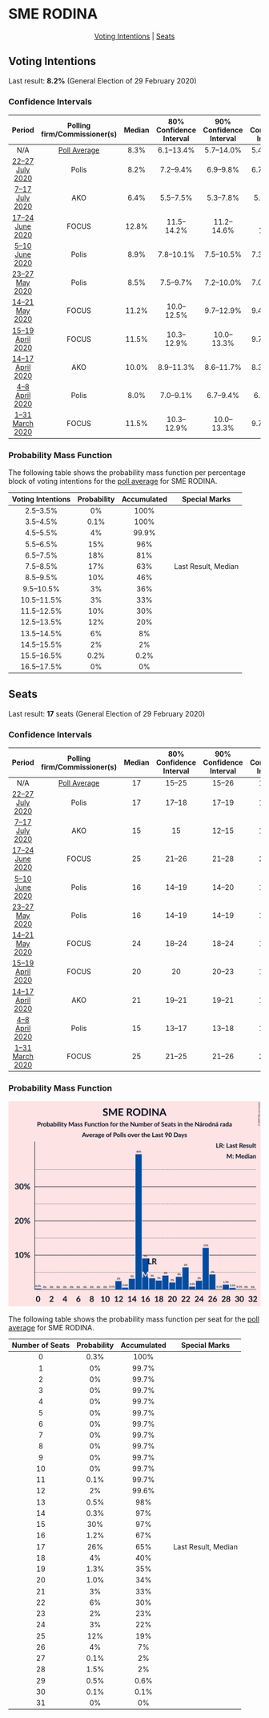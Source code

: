 # SME RODINA

<p align="center"><a href="#voting-intentions">Voting Intentions</a> | <a href="#seats">Seats</a></p>

## Voting Intentions

Last result: **8.2%** (General Election of 29 February 2020)

### Confidence Intervals

| Period     | Polling firm/Commissioner(s) | Median | 80% Confidence Interval | 90% Confidence Interval | 95% Confidence Interval | 99% Confidence Interval |
|:----------:|:----------------:|:-----------:|:-----------------------:|:-----------------------:|:-----------------------:|:-----------------------:|
| N/A | [Poll Average](average.html) | 8.3% | 6.1–13.4% | 5.7–14.0% | 5.4–14.4% | 4.9–15.2% |
| [22–27 July 2020](2020-07-27-Polis.html) | Polis | 8.2% | 7.2–9.4% | 6.9–9.8% | 6.7–10.1% | 6.2–10.7% |
| [7–17 July 2020](2020-07-17-AKO.html) | AKO | 6.4% | 5.5–7.5% | 5.3–7.8% | 5.0–8.1% | 4.6–8.7% |
| [17–24 June 2020](2020-06-24-FOCUS.html) | FOCUS | 12.8% | 11.5–14.2% | 11.2–14.6% | 10.9–15.0% | 10.3–15.7% |
| [5–10 June 2020](2020-06-10-Polis.html) | Polis | 8.9% | 7.8–10.1% | 7.5–10.5% | 7.3–10.8% | 6.8–11.4% |
| [23–27 May 2020](2020-05-27-Polis.html) | Polis | 8.5% | 7.5–9.7% | 7.2–10.0% | 7.0–10.3% | 6.5–10.9% |
| [14–21 May 2020](2020-05-21-FOCUS.html) | FOCUS | 11.2% | 10.0–12.5% | 9.7–12.9% | 9.4–13.3% | 8.8–14.0% |
| [15–19 April 2020](2020-04-19-FOCUS.html) | FOCUS | 11.5% | 10.3–12.9% | 10.0–13.3% | 9.7–13.6% | 9.1–14.3% |
| [14–17 April 2020](2020-04-17-AKO.html) | AKO | 10.0% | 8.9–11.3% | 8.6–11.7% | 8.3–12.0% | 7.8–12.7% |
| [4–8 April 2020](2020-04-08-Polis.html) | Polis | 8.0% | 7.0–9.1% | 6.7–9.4% | 6.5–9.7% | 6.1–10.3% |
| [1–31 March 2020](2020-03-31-FOCUS.html) | FOCUS | 11.5% | 10.3–12.9% | 10.0–13.3% | 9.7–13.7% | 9.2–14.4% |

### Probability Mass Function

The following table shows the probability mass function per percentage block of voting intentions for the [poll average](average.html) for SME RODINA.

| Voting Intentions | Probability | Accumulated | Special Marks |
|:-----------------:|:-----------:|:-----------:|:-------------:|
| 2.5–3.5% | 0% | 100% |  |
| 3.5–4.5% | 0.1% | 100% |  |
| 4.5–5.5% | 4% | 99.9% |  |
| 5.5–6.5% | 15% | 96% |  |
| 6.5–7.5% | 18% | 81% |  |
| 7.5–8.5% | 17% | 63% | Last Result, Median |
| 8.5–9.5% | 10% | 46% |  |
| 9.5–10.5% | 3% | 36% |  |
| 10.5–11.5% | 3% | 33% |  |
| 11.5–12.5% | 10% | 30% |  |
| 12.5–13.5% | 12% | 20% |  |
| 13.5–14.5% | 6% | 8% |  |
| 14.5–15.5% | 2% | 2% |  |
| 15.5–16.5% | 0.2% | 0.2% |  |
| 16.5–17.5% | 0% | 0% |  |


## Seats

Last result: **17** seats (General Election of 29 February 2020)

### Confidence Intervals

| Period     | Polling firm/Commissioner(s) | Median | 80% Confidence Interval | 90% Confidence Interval | 95% Confidence Interval | 99% Confidence Interval |
|:----------:|:----------------:|:------:|:-----------------------:|:-----------------------:|:-----------------------:|:-----------------------:|
| N/A | [Poll Average](average.html) | 17 | 15–25 | 15–26 | 13–26 | 12–29 |
| [22–27 July 2020](2020-07-27-Polis.html) | Polis | 17 | 17–18 | 17–19 | 15–23 | 13–24 |
| [7–17 July 2020](2020-07-17-AKO.html) | AKO | 15 | 15 | 12–15 | 12–16 | 0–17 |
| [17–24 June 2020](2020-06-24-FOCUS.html) | FOCUS | 25 | 21–26 | 21–28 | 20–28 | 18–29 |
| [5–10 June 2020](2020-06-10-Polis.html) | Polis | 16 | 14–19 | 14–20 | 13–20 | 12–21 |
| [23–27 May 2020](2020-05-27-Polis.html) | Polis | 16 | 14–19 | 14–19 | 13–19 | 12–19 |
| [14–21 May 2020](2020-05-21-FOCUS.html) | FOCUS | 24 | 18–24 | 18–24 | 18–24 | 17–24 |
| [15–19 April 2020](2020-04-19-FOCUS.html) | FOCUS | 20 | 20 | 20–23 | 19–24 | 18–27 |
| [14–17 April 2020](2020-04-17-AKO.html) | AKO | 21 | 19–21 | 19–21 | 19–21 | 15–22 |
| [4–8 April 2020](2020-04-08-Polis.html) | Polis | 15 | 13–17 | 13–18 | 12–19 | 11–20 |
| [1–31 March 2020](2020-03-31-FOCUS.html) | FOCUS | 25 | 21–25 | 21–26 | 20–27 | 18–27 |

### Probability Mass Function

![Graph with seats probability mass function not yet produced](average-seats-pmf-smerodina.png "Seats Probability Mass Function")

The following table shows the probability mass function per seat for the [poll average](average.html) for SME RODINA.

| Number of Seats | Probability | Accumulated | Special Marks |
|:---------------:|:-----------:|:-----------:|:-------------:|
| 0 | 0.3% | 100% |  |
| 1 | 0% | 99.7% |  |
| 2 | 0% | 99.7% |  |
| 3 | 0% | 99.7% |  |
| 4 | 0% | 99.7% |  |
| 5 | 0% | 99.7% |  |
| 6 | 0% | 99.7% |  |
| 7 | 0% | 99.7% |  |
| 8 | 0% | 99.7% |  |
| 9 | 0% | 99.7% |  |
| 10 | 0% | 99.7% |  |
| 11 | 0.1% | 99.7% |  |
| 12 | 2% | 99.6% |  |
| 13 | 0.5% | 98% |  |
| 14 | 0.3% | 97% |  |
| 15 | 30% | 97% |  |
| 16 | 1.2% | 67% |  |
| 17 | 26% | 65% | Last Result, Median |
| 18 | 4% | 40% |  |
| 19 | 1.3% | 35% |  |
| 20 | 1.0% | 34% |  |
| 21 | 3% | 33% |  |
| 22 | 6% | 30% |  |
| 23 | 2% | 23% |  |
| 24 | 3% | 22% |  |
| 25 | 12% | 19% |  |
| 26 | 4% | 7% |  |
| 27 | 0.1% | 2% |  |
| 28 | 1.5% | 2% |  |
| 29 | 0.5% | 0.6% |  |
| 30 | 0.1% | 0.1% |  |
| 31 | 0% | 0% |  |


